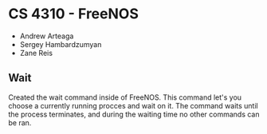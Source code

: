 # CS 4310 - FreeNOS
- Andrew Arteaga
- Sergey Hambardzumyan
- Zane Reis
## Wait
Created the wait command inside of FreeNOS. This command let's you choose a currently running procces and wait on it. The command waits until the process terminates, and during the waiting time no other commands can be ran.
